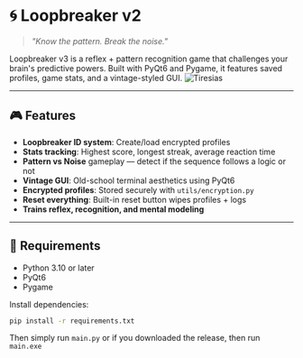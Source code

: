 # 🌀 Loopbreaker v2

> *"Know the pattern. Break the noise."*

Loopbreaker v3 is a reflex + pattern recognition game that challenges your brain's predictive powers. Built with PyQt6 and Pygame, it features saved profiles, game stats, and a vintage-styled GUI.
![Tiresias](https://github.com/user-attachments/assets/87609252-fc95-4129-bd75-af2c28274e64)

---

## 🎮 Features

-  **Loopbreaker ID system**: Create/load encrypted profiles
-  **Stats tracking**: Highest score, longest streak, average reaction time
-  **Pattern vs Noise** gameplay — detect if the sequence follows a logic or not
-  **Vintage GUI**: Old-school terminal aesthetics using PyQt6
-  **Encrypted profiles**: Stored securely with `utils/encryption.py`
-  **Reset everything**: Built-in reset button wipes profiles + logs
-  **Trains reflex, recognition, and mental modeling**

---

## 🧰 Requirements

- Python 3.10 or later
- PyQt6
- Pygame

Install dependencies:

```bash
pip install -r requirements.txt
```
Then simply run `main.py` or if you downloaded the release, then run `main.exe`
